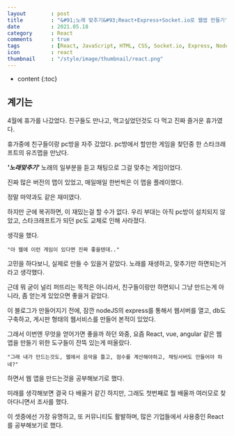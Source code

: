 ```yaml
---
layout        : post
title         : "&#91;노래 맞추기&#93;React+Express+Socket.io로 웹앱 만들기"
date          : 2021.05.18
category      : React
comments      : true
tags          : [React, JavaScript, HTML, CSS, Socket.io, Express, NodeJS]
icon          : react
thumbnail     : "/style/image/thumbnail/react.png"
---
```


* content
{:toc}

## 계기는

4월에 휴가를 나갔었다. 친구들도 만나고, 먹고싶었던것도 다 먹고
진짜 즐거운 휴가였다.

휴가중에 친구들이랑 pc방을 자주 갔었다.
pc방에서 할만한 게임을 찾던중 한 스타크래프트의 유즈맵을 만났다.

**_'노래맞추기'_** 노래의 일부분을 듣고 채팅으로 그걸 맞추는 게임이었다.

진짜 많은 버전의 맵이 있었고,
매일매일 한번씩은 이 맵을 플레이했다.

정말 마약과도 같은 재미였다.

하지만 군에 복귀하면, 이 재밌는걸 할 수가 없다.
우리 부대는 아직 pc방이 설치되지 않았고, 스타크래프트가 되던 pc도 교체로 인해 사라졌다.

생각을 했다. 
```
"아 웹에 이런 게임이 있다면 진짜 좋을텐데.."
```

고민을 하다보니, 실제로 만들 수 있을거 같았다. 노래를 재생하고, 맞추기만 하면되는거라고 생각했다.

근데 뭐 굳이 널리 퍼뜨리는 목적은 아니라서, 친구들이랑만 하면되니 
그냥 만드는게 아니라, 좀 얻는게 있었으면 좋을거 같았다.


이 블로그가 만들어지기 전에, 잠깐 nodeJS의 express를 통해서 웹서버를 열고,
db도 구축하고, 게시판 형태의 웹서비스를 만들어 본적이 있었다.

그래서 이번엔 무엇을 얻어가면 좋을까 하던 와중,
요즘 React, vue, angular 같은 웹 앱을 만들기 위한 도구들이 잔뜩 있는게 떠올랐다.

```
"그래 내가 만드는것도, 웹에서 음악을 틀고, 점수를 계산해야하고, 채팅서버도 만들어야 하네?"
```
하면서 웹 앱을 만드는것을 공부해보기로 했다.

미래를 생각해보면 결국 다 배울거 같긴 하지만, 그래도 첫번째로 뭘 배울까 여러모로 찾아다니면서 조사를 했다.

이 셋중에선 가장 유명하고, 또 커뮤니티도 활발하며, 많은 기업들에서 사용중인 React를 공부해보기로 했다.